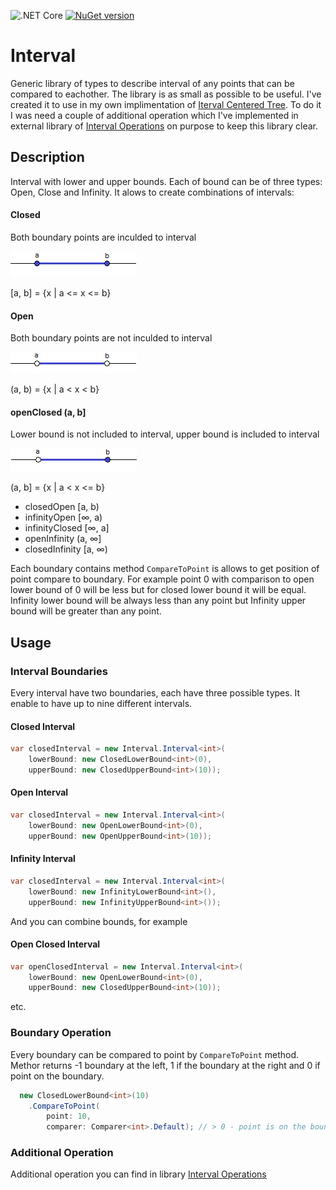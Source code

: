 ![.NET Core](https://github.com/RetailRocket/Interval/workflows/.NET%20Core/badge.svg)
[![NuGet version](https://img.shields.io/nuget/v/Interval.svg?style=flat&logo=nuget)](https://www.nuget.org/packages/Interval/)

# Interval

Generic library of types to describe interval of any points that can be compared to eachother. The library is as small as possible to be useful. I've created it to use in my own implimentation of [Iterval Centered Tree](https://github.com/RetailRocket/CenteredIntervalTree). To do it I was need a couple of additional operation which I've implemented in external library of [Interval Operations](https://github.com/RetailRocket/Interval.Operations) on purpose to keep this library clear.

## Description ###

Interval<TPoint> with lower and upper bounds. Each of bound can be of three types: Open, Close and Infinity. It alows to create combinations of intervals:

#### Closed 
Both boundary points are inculded to interval

![](readme/images/closed.png)

[a, b] = {x | a <= x <= b}

#### Open
Both boundary points are not inculded to interval

![](readme/images/open.png)

(a, b) = {x | a < x < b}

#### openClosed (a, b]
Lower bound is not included to interval, upper bound is included to interval

![](readme/images/openClosed.png)

(a, b] = {x | a < x <= b}

* closedOpen [a, b)
* infinityOpen [∞, a)
* infinityClosed [∞, a]
* openInfinity (a, ∞]
* closedInfinity [a, ∞)

Each boundary contains method ```CompareToPoint``` is allows to get position of point compare to boundary. For example point 0 with comparison to open lower bound of 0 will be less but for closed lower bound it will be equal. Infinity lower bound will be always less than any point but Infinity upper bound will be greater than any point.

## Usage ###

### Interval Boundaries

Every interval have two boundaries, each have three possible types. It enable to have up to nine different intervals.

#### Closed Interval
```csharp
var closedInterval = new Interval.Interval<int>(
    lowerBound: new ClosedLowerBound<int>(0),
    upperBound: new ClosedUpperBound<int>(10));
```
#### Open Interval
```csharp
var closedInterval = new Interval.Interval<int>(
    lowerBound: new OpenLowerBound<int>(0),
    upperBound: new OpenUpperBound<int>(10));
```

#### Infinity Interval
```csharp
var closedInterval = new Interval.Interval<int>(
    lowerBound: new InfinityLowerBound<int>(),
    upperBound: new InfinityUpperBound<int>());
```

And you can combine bounds, for example

#### Open Closed Interval

```csharp
var openClosedInterval = new Interval.Interval<int>(
    lowerBound: new OpenLowerBound<int>(0),
    upperBound: new ClosedUpperBound<int>(10));
```

etc.


### Boundary Operation

Every boundary can be compared to point by ```CompareToPoint``` method. Methor returns -1 boundary at the left, 1 if the boundary at the right and 0 if point on the boundary.

```csharp
  new ClosedLowerBound<int>(10)
    .CompareToPoint(
        point: 10,
        comparer: Comparer<int>.Default); // > 0 - point is on the boundary
```

### Additional Operation

Additional operation you can find in library [Interval Operations](https://github.com/RetailRocket/Interval.Operations)
